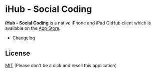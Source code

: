 # iHub - Social Coding

**iHub - Social Coding** is a native iPhone and iPad GitHub client which is available on the [App Store](http://itunes.apple.com/de/app/ihub-social-coding/id433507459?mt=8).

- [Changelog](https://github.com/OliverLetterer/iGithub/blob/V2.0/CHANGELOG.md)

## License

[MIT](https://github.com/OliverLetterer/iHubSC/blob/master/LICENSE.md) (Please don't be a dick and resell this application)